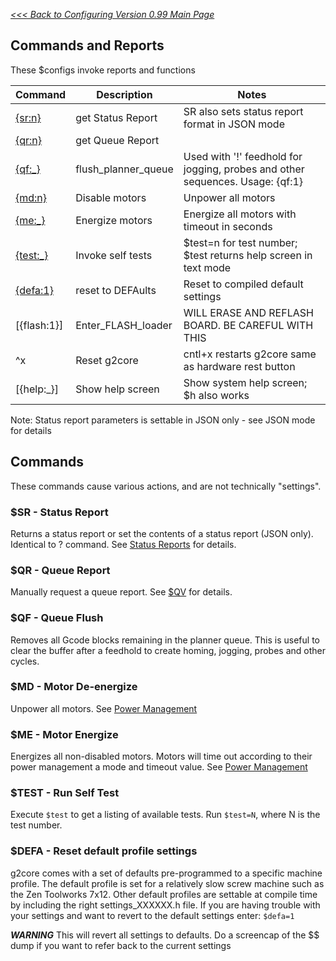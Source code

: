 _[<<< Back to Configuring Version 0.99 Main Page](Configuring-Version-0.99)_

## Commands and Reports
These $configs invoke reports and functions

Command | Description | Notes
--------|-------------|-------
[{sr:n}](#sr---status-report) | get Status Report | SR also sets status report format in JSON mode
[{qr:n}](#qr---queue-report) | get Queue Report |
[{qf:_}](#qf---queue-flush) | flush_planner_queue | Used with '!' feedhold for jogging, probes and other sequences. Usage: {qf:1}
[{md:n}](Power-Management) | Disable motors | Unpower all motors
[{me:_}](Power-Management) | Energize motors | Energize all motors with timeout in seconds
[{test:_}](#test---run-self-test) | Invoke self tests | $test=n for test number; $test returns help screen in text mode
[{defa:1}](#defa---reset-default-profile-settings) | reset to DEFAults | Reset to compiled default settings
[{flash:1}] | Enter_FLASH_loader | WILL ERASE AND REFLASH BOARD. BE CAREFUL WITH THIS
^x | Reset g2core | cntl+x restarts g2core same as hardware rest button
[{help:_}] | Show help screen | Show system help screen; $h also works

Note: Status report parameters is settable in JSON only - see JSON mode for details
<br>

## Commands
These commands cause various actions, and are not technically "settings".

### $SR - Status Report
Returns a status report or set the contents of a status report (JSON only). Identical to ? command. See [Status Reports]() for details.

### $QR - Queue Report
Manually request a queue report. See [$QV](https://github.com/synthetos/TinyG/wiki/TinyG-Configuration#qv---queue-report-verbosity) for details.

### $QF - Queue Flush
Removes all Gcode blocks remaining in the planner queue. This is useful to clear the buffer after a feedhold to create homing, jogging, probes and other cycles.

### $MD - Motor De-energize
Unpower all motors. See [Power Management](Power-Management)

### $ME - Motor Energize
Energizes all non-disabled motors. Motors will time out according to their power management a mode and timeout value. See [Power Management](Power-Management)

### $TEST - Run Self Test
Execute `$test` to get a listing of available tests. Run `$test=N`, where N is the test number.

### $DEFA - Reset default profile settings
g2core comes with a set of defaults pre-programmed to a specific machine profile. The default profile is set for a relatively slow screw machine such as the Zen Toolworks 7x12. Other default profiles are settable at compile time by including the right settings_XXXXXX.h file. If you are having trouble with your settings and want to revert to the default settings enter: `$defa=1`  

***WARNING*** This will revert all settings to defaults. Do a screencap of the $$ dump if you want to refer back to the current settings
